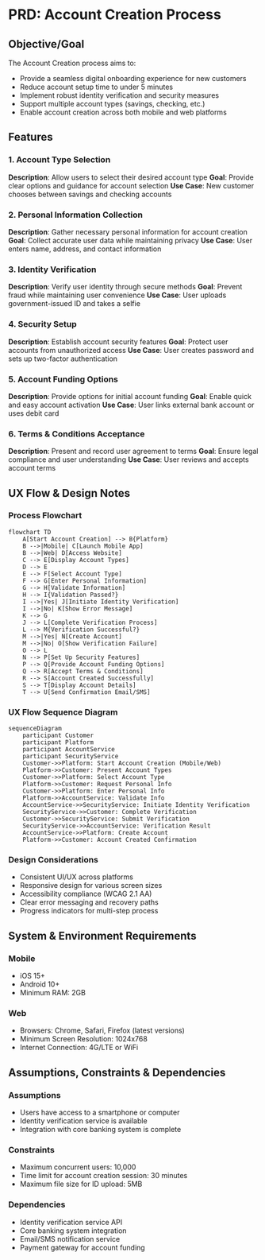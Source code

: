 # PRD: Account Creation Process

## Objective/Goal
The Account Creation process aims to:
- Provide a seamless digital onboarding experience for new customers
- Reduce account setup time to under 5 minutes
- Implement robust identity verification and security measures
- Support multiple account types (savings, checking, etc.)
- Enable account creation across both mobile and web platforms

## Features

### 1. Account Type Selection
**Description**: Allow users to select their desired account type
**Goal**: Provide clear options and guidance for account selection
**Use Case**: New customer chooses between savings and checking accounts

### 2. Personal Information Collection
**Description**: Gather necessary personal information for account creation
**Goal**: Collect accurate user data while maintaining privacy
**Use Case**: User enters name, address, and contact information

### 3. Identity Verification
**Description**: Verify user identity through secure methods
**Goal**: Prevent fraud while maintaining user convenience
**Use Case**: User uploads government-issued ID and takes a selfie

### 4. Security Setup
**Description**: Establish account security features
**Goal**: Protect user accounts from unauthorized access
**Use Case**: User creates password and sets up two-factor authentication

### 5. Account Funding Options
**Description**: Provide options for initial account funding
**Goal**: Enable quick and easy account activation
**Use Case**: User links external bank account or uses debit card

### 6. Terms & Conditions Acceptance
**Description**: Present and record user agreement to terms
**Goal**: Ensure legal compliance and user understanding
**Use Case**: User reviews and accepts account terms

## UX Flow & Design Notes

### Process Flowchart
```mermaid
flowchart TD
    A[Start Account Creation] --> B{Platform}
    B -->|Mobile| C[Launch Mobile App]
    B -->|Web| D[Access Website]
    C --> E[Display Account Types]
    D --> E
    E --> F[Select Account Type]
    F --> G[Enter Personal Information]
    G --> H[Validate Information]
    H --> I{Validation Passed?}
    I -->|Yes| J[Initiate Identity Verification]
    I -->|No| K[Show Error Message]
    K --> G
    J --> L[Complete Verification Process]
    L --> M{Verification Successful?}
    M -->|Yes| N[Create Account]
    M -->|No| O[Show Verification Failure]
    O --> L
    N --> P[Set Up Security Features]
    P --> Q[Provide Account Funding Options]
    Q --> R[Accept Terms & Conditions]
    R --> S[Account Created Successfully]
    S --> T[Display Account Details]
    T --> U[Send Confirmation Email/SMS]
```

### UX Flow Sequence Diagram
```mermaid
sequenceDiagram
    participant Customer
    participant Platform
    participant AccountService
    participant SecurityService
    Customer->>Platform: Start Account Creation (Mobile/Web)
    Platform->>Customer: Present Account Types
    Customer->>Platform: Select Account Type
    Platform->>Customer: Request Personal Info
    Customer->>Platform: Enter Personal Info
    Platform->>AccountService: Validate Info
    AccountService->>SecurityService: Initiate Identity Verification
    SecurityService->>Customer: Complete Verification
    Customer->>SecurityService: Submit Verification
    SecurityService->>AccountService: Verification Result
    AccountService->>Platform: Create Account
    Platform->>Customer: Account Created Confirmation
```

### Design Considerations
- Consistent UI/UX across platforms
- Responsive design for various screen sizes
- Accessibility compliance (WCAG 2.1 AA)
- Clear error messaging and recovery paths
- Progress indicators for multi-step process

## System & Environment Requirements

### Mobile
- iOS 15+
- Android 10+
- Minimum RAM: 2GB

### Web
- Browsers: Chrome, Safari, Firefox (latest versions)
- Minimum Screen Resolution: 1024x768
- Internet Connection: 4G/LTE or WiFi

## Assumptions, Constraints & Dependencies

### Assumptions
- Users have access to a smartphone or computer
- Identity verification service is available
- Integration with core banking system is complete

### Constraints
- Maximum concurrent users: 10,000
- Time limit for account creation session: 30 minutes
- Maximum file size for ID upload: 5MB

### Dependencies
- Identity verification service API
- Core banking system integration
- Email/SMS notification service
- Payment gateway for account funding
